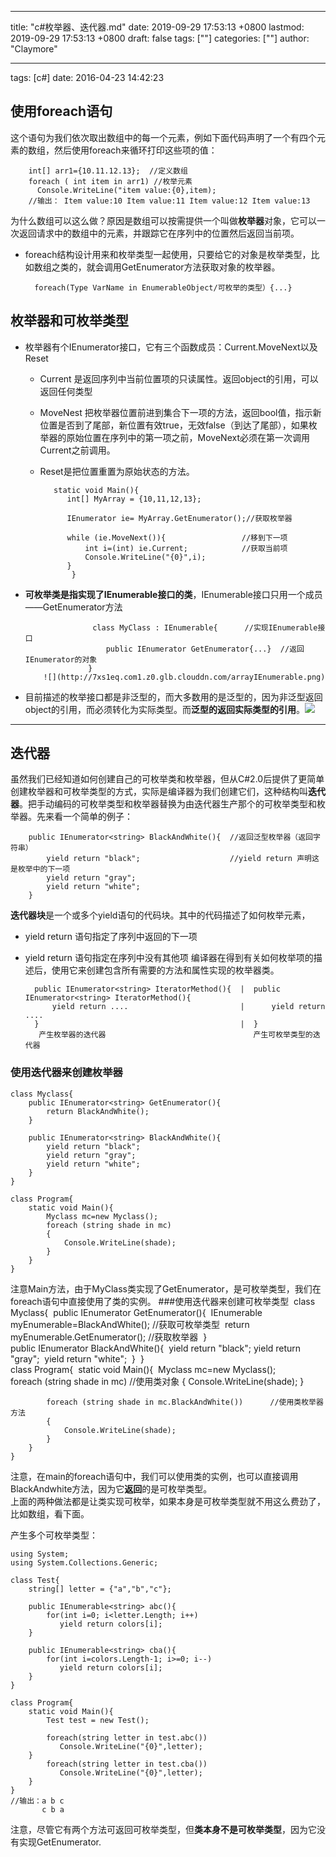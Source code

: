 
---
title: "c#枚举器、迭代器.md"
date: 2019-09-29 17:53:13 +0800
lastmod: 2019-09-29 17:53:13 +0800
draft: false
tags: [""]
categories: [""]
author: "Claymore"

---
 tags: [c#] date: 2016-04-23 14:42:23



## 使用foreach语句

这个语句为我们依次取出数组中的每一个元素，例如下面代码声明了一个有四个元素的数组，然后使用foreach来循环打印这些项的值：

        int[] arr1={10.11.12.13};  //定义数组
        foreach ( int item in arr1) //枚举元素
          Console.WriteLine("item value:{0},item);
        //输出： Item value:10 Item value:11 Item value:12 Item value:13
为什么数组可以这么做？原因是数组可以按需提供一个叫做**枚举器**对象，它可以一次返回请求中的数组中的元素，并跟踪它在序列中的位置然后返回当前项。

* foreach结构设计用来和枚举类型一起使用，只要给它的对象是枚举类型，比如数组之类的，就会调用GetEnumerator方法获取对象的枚举器。

        foreach(Type VarName in EnumerableObject/可枚举的类型）{...}

<!-- more -->

## 枚举器和可枚举类型
*   枚举器有个IEnumerator接口，它有三个函数成员：Current.MoveNext以及Reset
    * Current 是返回序列中当前位置项的只读属性。返回object的引用，可以返回任何类型
    * MoveNest 把枚举器位置前进到集合下一项的方法，返回bool值，指示新位置是否到了尾部，新位置有效true，无效false（到达了尾部），如果枚举器的原始位置在序列中的第一项之前，MoveNext必须在第一次调用Current之前调用。
    * Reset是把位置重置为原始状态的方法。

             static void Main(){
                int[] MyArray = {10,11,12,13};
                
                IEnumerator ie= MyArray.GetEnumerator();//获取枚举器
                
                while (ie.MoveNext()){                 //移到下一项
                    int i=(int) ie.Current;            //获取当前项
                    Console.WriteLine("{0}",i); 
                }
                 }
*   **可枚举类是指实现了IEnumerable接口的类**，IEnumerable接口只用一个成员——GetEnumerator方法

                       class MyClass : IEnumerable{      //实现IEnumerable接口
                          public IEnumerator GetEnumerator{...}  //返回IEnumerator的对象
                      }           
            ![](http://7xs1eq.com1.z0.glb.clouddn.com/arrayIEnumerable.png)
*   目前描述的枚举接口都是非泛型的，而大多数用的是泛型的，因为非泛型返回object的引用，而必须转化为实际类型。而**泛型的返回实际类型的引用**。
    ​        ![](http://7xs1eq.com1.z0.glb.clouddn.com/IEnumeratorAndIEnumerable.jpg)

---

## 迭代器
虽然我们已经知道如何创建自己的可枚举类和枚举器，但从C#2.0后提供了更简单创建枚举器和可枚举类型的方式，实际是编译器为我们创建它们，这种结构叫**迭代器**。把手动编码的可枚举类型和枚举器替换为由迭代器生产那个的可枚举类型和枚举器。先来看一个简单的例子：

        public IEnumerator<string> BlackAndWhite(){  //返回泛型枚举器（返回字符串）
            yield return "black";                    //yield return 声明这是枚举中的下一项
            yield return "gray";
            yield return "white";
        }
**迭代器块**是一个或多个yield语句的代码块。其中的代码描述了如何枚举元素，

* yield return 语句指定了序列中返回的下一项
* yield return 语句指定在序列中没有其他项
  编译器在得到有关如何枚举项的描述后，使用它来创建包含所有需要的方法和属性实现的枚举器类。

        public IEnumerator<string> IteratorMethod(){  |  public IEnumerator<string> IteratorMethod(){ 
            yield return ....                         |      yield return .... 
        }                                             |  } 
         产生枚举器的迭代器                                 产生可枚举类型的迭代器     
### 使用迭代器来创建枚举器
    class Myclass{
        public IEnumerator<string> GetEnumerator(){
            return BlackAndWhite();
        }
        
        public IEnumerator<string> BlackAndWhite(){
            yield return "black";
            yield return "gray";
            yield return "white";
        }
    }
    
    class Program{
        static void Main(){
            Myclass mc=new Myclass();
            foreach (string shade in mc)
            {
                Console.WriteLine(shade);
            }
        }
    }
注意Main方法，由于MyClass类实现了GetEnumerator，是可枚举类型，我们在foreach语句中直接使用了类的实例。
###使用迭代器来创建可枚举类型
​    class Myclass{
​        public IEnumerator<string> GetEnumerator(){
​            IEnumerable<string> myEnumerable=BlackAndWhite(); //获取可枚举类型
​            return myEnumerable.GetEnumerator();              //获取枚举器
​        }
​        
​        public IEnumerator<string> BlackAndWhite(){
​            yield return "black";
​            yield return "gray";
​            yield return "white";
​        }
​    }
​    
​    class Program{
​        static void Main(){
​            Myclass mc=new Myclass();
​            
            foreach (string shade in mc)                      //使用类对象
            {
                Console.WriteLine(shade);
            }
            
            foreach (string shade in mc.BlackAndWhite())      //使用类枚举器方法
            {
                Console.WriteLine(shade);
            }
        }
    }
 注意，在main的foreach语句中，我们可以使用类的实例，也可以直接调用BlackAndwhite方法，因为它**返回**的是可枚举类型。        
 上面的两种做法都是让类实现可枚举，如果本身是可枚举类型就不用这么费劲了，比如数组，看下面。

 产生多个可枚举类型：

    using System;
    using System.Collections.Generic;
    
    class Test{
        string[] letter = {"a","b","c"};
        
        public IEnumerable<string> abc(){
            for(int i=0; i<letter.Length; i++)
               yield return colors[i];
        }
        
        public IEnumerable<string> cba(){
            for(int i=colors.Length-1; i>=0; i--)
               yield return colors[i];
        }
    }
    
    class Program{
        static void Main(){
            Test test = new Test();
            
            foreach(string letter in test.abc()) 
               Console.WriteLine("{0}",letter);
        }
            foreach(string letter in test.cba()) 
               Console.WriteLine("{0}",letter);
        }
    }
    //输出：a b c 
           c b a    
 注意，尽管它有两个方法可返回可枚举类型，但**类本身不是可枚举类型**，因为它没有实现GetEnumerator.            
​         
​         
​         